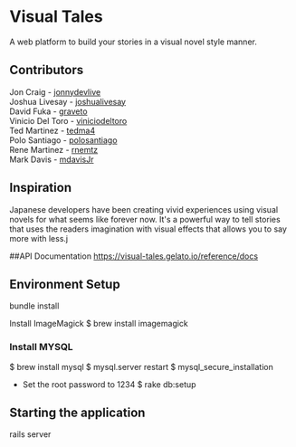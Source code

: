 # Visual Tales
A web platform to build your stories in a visual novel style manner.

## Contributors
Jon Craig - [jonnydevlive](https://github.com/jonnydevlive)  
Joshua Livesay - [joshualivesay](https://github.com/joshualivesay)  
David Fuka - [graveto](https://github.com/graveto)  
Vinicio Del Toro - [viniciodeltoro](https://github.com/viniciodeltoro)  
Ted Martinez - [tedma4](https://github.com/tedma4)  
Polo Santiago - [polosantiago](https://github.com/polosantiago)  
Rene Martinez - [rnemtz](https://github.com/rnemtz)  
Mark Davis - [mdavisJr](https://github.com/mdavisJr)  

## Inspiration
Japanese developers have been creating vivid experiences using visual novels for what seems like forever now. It's a powerful way to tell stories that uses the readers imagination with visual effects that allows you to say more with less.j

##API Documentation
https://visual-tales.gelato.io/reference/docs

## Environment Setup
bundle install

Install ImageMagick
$ brew install imagemagick

### Install MYSQL
$ brew install mysql
$ mysql.server restart
$ mysql_secure_installation
 - Set the root password to 1234
$ rake db:setup

## Starting the application
rails server
